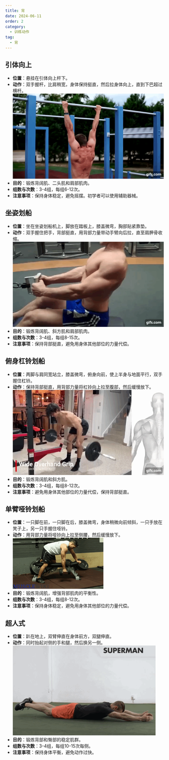 ```yaml
---
title: 背
date: 2024-06-11
order: 2
category:
  - 训练动作
tag:
  - 背
---
```


## 引体向上

- **位置**：悬挂在引体向上杆下。
- **动作**：双手握杆，比肩稍宽，身体保持挺直，然后拉身体向上，直到下巴超过横杆。
  ![引體向上啟動背肌animated gif](https://raw.githubusercontent.com/GodX-18/picBed/main/k8yzzN.gif)
- **目的**：锻炼背阔肌、二头肌和肩部肌肉。
- **组数与次数**：3-4组，每组6-12次。
- **注意事项**：保持身体稳定，避免摇摆。初学者可以使用辅助器械。
## 坐姿划船

- **位置**：坐在坐姿划船机上，脚放在踏板上，膝盖微弯，胸部贴紧靠垫。
- **动作**：双手握住把手，背部挺直，用背部力量带动手臂向后拉，直至肩胛骨收缩。
  ![坐姿划船animated gif](https://raw.githubusercontent.com/GodX-18/picBed/main/1W5WBP.gif)
- **目的**：锻炼背阔肌、斜方肌和肩部肌肉。
- **组数与次数**：3-4组，每组8-15次。
- **注意事项**：保持背部挺直，避免用身体其他部位的力量代偿。

## 俯身杠铃划船

- **位置**：两脚与肩同宽站立，膝盖微弯，俯身向前，使上半身与地面平行，双手握住杠铃。
- **动作**：保持背部挺直，用背部力量将杠铃向上拉至腹部，然后缓慢放下。
  ![动作](https://raw.githubusercontent.com/GodX-18/picBed/main/DqARrY.gif)
- **目的**：锻炼背阔肌和斜方肌。
- **组数与次数**：3-4组，每组8-12次。
- **注意事项**：避免用身体其他部位的力量代偿，保持背部挺直。

## 单臂哑铃划船

- **位置**：一只脚在前，一只脚在后，膝盖微弯，身体稍微向前倾斜，一只手放在凳子上，另一只手握住哑铃。
- **动作**：用背部力量将哑铃向上拉至侧腰，然后缓慢放下。
  ![健身GIF：V型背训练计划，想要倒三角就这么干！-搜狐体育!!!](https://raw.githubusercontent.com/GodX-18/picBed/main/1feb37f87be043bb9dfac11fedcf4f70.jpg)
- **目的**：锻炼背阔肌，增强背部肌肉的平衡性。
- **组数与次数**：3-4组，每组8-12次。
- **注意事项**：保持身体稳定，避免用身体其他部位的力量代偿。
## 超人式

- **位置**：趴在地上，双臂伸直在身体前方，双腿伸直。
- **动作**：同时抬起对侧的手和腿，然后换另一侧。
  ![健身GIF：无器械健身，就是这50个徒手动作-搜狐体育!!!](https://raw.githubusercontent.com/GodX-18/picBed/main/978bc1dfbefa47c2844a634e9f8b2be4_th.jpg)
- **目的**：锻炼背部和臀部的稳定肌群。
- **组数与次数**：3-4组，每组10-15次每侧。
- **注意事项**：保持身体平衡，避免动作过快。